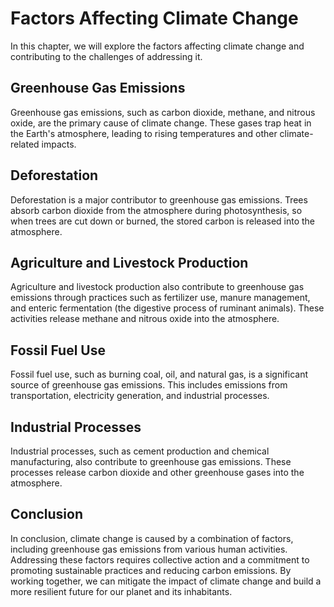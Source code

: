 Factors Affecting Climate Change
====================================================================================

In this chapter, we will explore the factors affecting climate change and contributing to the challenges of addressing it.

Greenhouse Gas Emissions
------------------------

Greenhouse gas emissions, such as carbon dioxide, methane, and nitrous oxide, are the primary cause of climate change. These gases trap heat in the Earth's atmosphere, leading to rising temperatures and other climate-related impacts.

Deforestation
-------------

Deforestation is a major contributor to greenhouse gas emissions. Trees absorb carbon dioxide from the atmosphere during photosynthesis, so when trees are cut down or burned, the stored carbon is released into the atmosphere.

Agriculture and Livestock Production
------------------------------------

Agriculture and livestock production also contribute to greenhouse gas emissions through practices such as fertilizer use, manure management, and enteric fermentation (the digestive process of ruminant animals). These activities release methane and nitrous oxide into the atmosphere.

Fossil Fuel Use
---------------

Fossil fuel use, such as burning coal, oil, and natural gas, is a significant source of greenhouse gas emissions. This includes emissions from transportation, electricity generation, and industrial processes.

Industrial Processes
--------------------

Industrial processes, such as cement production and chemical manufacturing, also contribute to greenhouse gas emissions. These processes release carbon dioxide and other greenhouse gases into the atmosphere.

Conclusion
----------

In conclusion, climate change is caused by a combination of factors, including greenhouse gas emissions from various human activities. Addressing these factors requires collective action and a commitment to promoting sustainable practices and reducing carbon emissions. By working together, we can mitigate the impact of climate change and build a more resilient future for our planet and its inhabitants.
